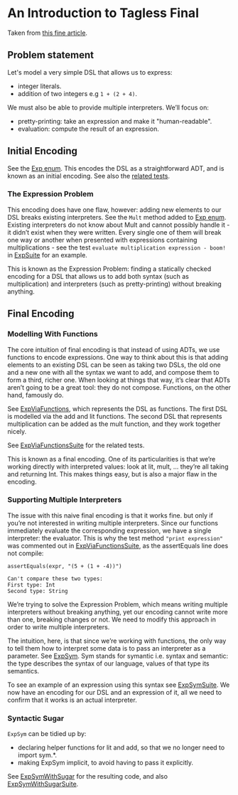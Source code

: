 # An Introduction to Tagless Final

Taken from [this fine article](https://nrinaudo.github.io/articles/tagless_final.html).

## Problem statement

Let's model a very simple DSL that allows us to express:

- integer literals.
- addition of two integers e.g `1 + (2 + 4)`.

We must also be able to provide multiple interpreters. We’ll focus on:

- pretty-printing: take an expression and make it "human-readable".
- evaluation: compute the result of an expression.

## Initial Encoding

See the [Exp enum](./Exp.scala). This encodes the DSL as a straightforward ADT, and is known as an initial encoding. See
also the [related tests](/src/test/scala/com/ludwig/tagless/rinaudo/ExpSuite.scala).

### The Expression Problem

This encoding does have one flaw, however: adding new elements to our DSL breaks existing interpreters. See the `Mult`
method added to [Exp enum](./Exp.scala). Existing interpreters do not know about Mult and cannot possibly handle it - it
didn’t exist when they were written. Every single one of them will break one way or another when presented with
expressions containing multiplications - see the test `evaluate multiplication expression - boom!`
in [ExpSuite](/src/test/scala/com/ludwig/tagless/rinaudo/ExpSuite.scala) for an example.

This is known as the Expression Problem: finding a statically checked encoding for a DSL that allows us to add both
syntax (such as multiplication) and interpreters (such as pretty-printing) without breaking anything.

## Final Encoding

### Modelling With Functions

The core intuition of final encoding is that instead of using ADTs, we use functions to encode expressions. One way to
think about this is that adding elements to an existing DSL can be seen as taking two DSLs, the old one and a new one
with all the syntax we want to add, and compose them to form a third, richer one. When looking at things that way, it’s
clear that ADTs aren’t going to be a great tool: they do not compose. Functions, on the other hand, famously do.

See [ExpViaFunctions](./ExpViaFunctions.scala), which represents the DSL as functions. The first DSL is modelled via the
add and lit functions. The second DSL that represents multiplication can be added as the mult function, and they work
together nicely.

See [ExpViaFunctionsSuite](/src/test/scala/com/ludwig/tagless/rinaudo/ExpViaFunctionsSuite.scala) for the related
tests.

This is known as a final encoding. One of its particularities is that we’re working directly with interpreted values:
look at lit, mult, … they’re all taking and returning Int. This makes things easy, but is also a major flaw in the
encoding.

### Supporting Multiple Interpreters

The issue with this naive final encoding is that it works fine. but only if you’re not interested in writing multiple
interpreters. Since our functions immediately evaluate the corresponding expression, we have a single interpreter: the
evaluator. This is why the test method `"print expression"` was commented out
in [ExpViaFunctionsSuite](/src/test/scala/com/ludwig/tagless/rinaudo/ExpViaFunctionsSuite.scala), as the assertEquals
line does not compile:

```
assertEquals(expr, "(5 + (1 + -4))")

Can't compare these two types:
First type: Int
Second type: String
```

We’re trying to solve the Expression Problem, which means writing multiple interpreters without breaking anything, yet
our encoding cannot write more than one, breaking changes or not. We need to modify this approach in order to write
multiple interpreters.

The intuition, here, is that since we’re working with functions, the only way to tell them how to interpret some data is
to pass an interpreter as a parameter. See [ExpSym](./ExpSym.scala). Sym stands for symantic i.e. syntax and semantic:
the type describes the syntax of our language, values of that type its semantics.

To see an example of an expression using this syntax
see [ExpSymSuite](/src/test/scala/com/ludwig/tagless/rinaudo/ExpSymSuite.scala). We now have an encoding for our DSL and
an expression of it, all we need to confirm that it works is an actual interpreter.

### Syntactic Sugar

`ExpSym` can be tidied up by:

- declaring helper functions for lit and add, so that we no longer need to import sym.*.
- making ExpSym implicit, to avoid having to pass it explicitly.

See [ExpSymWithSugar](./ExpSymWithSugar.scala) for the resulting code, and
also [ExpSymWithSugarSuite](/src/test/scala/com/ludwig/tagless/rinaudo/ExpSymWithSugarSuite.scala).